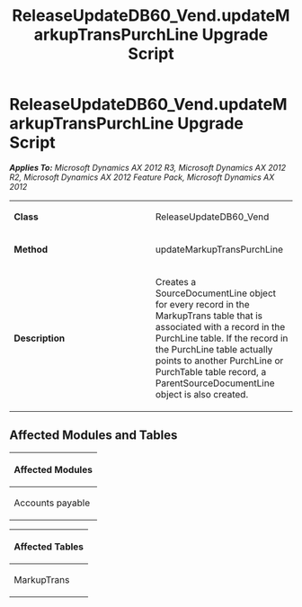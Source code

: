 ﻿---
title: ReleaseUpdateDB60_Vend.updateMarkupTransPurchLine Upgrade Script
TOCTitle: ReleaseUpdateDB60_Vend.updateMarkupTransPurchLine Upgrade Script
ms:assetid: c269dafe-cdb7-accf-8bbc-3fc4aa94d1f8
ms:mtpsurl: https://msdn.microsoft.com/en-us/library/JJ686827(v=AX.60)
ms:contentKeyID: 49711024
ms.date: 05/18/2015
mtps_version: v=AX.60
---

# ReleaseUpdateDB60\_Vend.updateMarkupTransPurchLine Upgrade Script 


_**Applies To:** Microsoft Dynamics AX 2012 R3, Microsoft Dynamics AX 2012 R2, Microsoft Dynamics AX 2012 Feature Pack, Microsoft Dynamics AX 2012_

<table>
<colgroup>
<col style="width: 50%" />
<col style="width: 50%" />
</colgroup>
<tbody>
<tr class="odd">
<td><p><strong>Class</strong></p></td>
<td><p>ReleaseUpdateDB60_Vend</p></td>
</tr>
<tr class="even">
<td><p><strong>Method</strong></p></td>
<td><p>updateMarkupTransPurchLine</p></td>
</tr>
<tr class="odd">
<td><p><strong>Description</strong></p></td>
<td><p>Creates a SourceDocumentLine object for every record in the MarkupTrans table that is associated with a record in the PurchLine table. If the record in the PurchLine table actually points to another PurchLine or PurchTable table record, a ParentSourceDocumentLine object is also created.</p></td>
</tr>
</tbody>
</table>


## Affected Modules and Tables

<table>
<colgroup>
<col style="width: 100%" />
</colgroup>
<thead>
<tr class="header">
<th><p>Affected Modules</p></th>
</tr>
</thead>
<tbody>
<tr class="odd">
<td><p>Accounts payable</p></td>
</tr>
</tbody>
</table>


<table>
<colgroup>
<col style="width: 100%" />
</colgroup>
<thead>
<tr class="header">
<th><p>Affected Tables</p></th>
</tr>
</thead>
<tbody>
<tr class="odd">
<td><p>MarkupTrans</p></td>
</tr>
</tbody>
</table>

  


